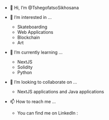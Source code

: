 - 👋 Hi, I’m @TshegofatsoSikhosana
    
    
- 👀 I’m interested in ...
    - Skateboarding
    - Web Applications
    - Blockchain
    - Art


- 🌱 I’m currently learning ...
    - NextJS
    - Solidity
    - Python


- 💞️ I’m looking to collaborate on ...
    - NextJS applications and Java applications


- 📫 How to reach me ...
    - You can find me on LinkedIn : 

<!---
TshegofatsoSikhosana/TshegofatsoSikhosana is a ✨ special ✨ repository because its `README.md` (this file) appears on your GitHub profile.
You can click the Preview link to take a look at your changes.
--->
